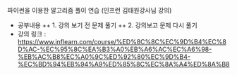 파이썬을 이용한 알고리즘 풀이 연습 (인프런 김태원강사님 강의)
- 공부내용
++ 1. 강의 보기 전 문제 풀기
++ 2. 강의보고 문제 다시 풀기
- 강의 링크 : https://www.inflearn.com/course/%ED%8C%8C%EC%9D%B4%EC%8D%AC-%EC%95%8C%EA%B3%A0%EB%A6%AC%EC%A6%98-%EB%AC%B8%EC%A0%9C%ED%92%80%EC%9D%B4-%EC%BD%94%EB%94%A9%ED%85%8C%EC%8A%A4%ED%8A%B8
